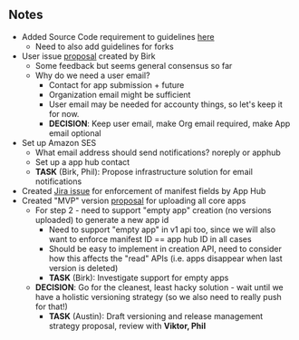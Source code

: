 ## Notes

- Added Source Code requirement to guidelines [here](https://github.com/dhis2/developer-portal/pull/13)
  - Need to also add guidelines for forks
- User issue [proposal](https://github.com/dhis2/notes/discussions/260) created by Birk
  - Some feedback but seems general consensus so far
  - Why do we need a user email?
    - Contact for app submission + future 
    - Organization email might be sufficient
    - User email may be needed for accounty things, so let's keep it for now.
    - **DECISION**: Keep user email, make Org email required, make App email optional
- Set up Amazon SES
  - What email address should send notifications?  noreply or apphub
  - Set up a app hub contact
  - **TASK** (Birk, Phil): Propose infrastructure solution for email notifications
- Created [Jira issue](https://jira.dhis2.org/browse/HUB-109) for enforcement of manifest fields by App Hub
- Created "MVP" version [proposal](https://github.com/dhis2/notes/discussions/268) for uploading all core apps
  - For step 2 - need to support "empty app" creation (no versions uploaded) to generate a new app id
    - Need to support "empty app" in v1 api too, since we will also want to enforce manifest ID == app hub ID in all cases
    - Should be easy to implement in creation API, need to consider how this affects the "read" APIs (i.e. apps disappear when last version is deleted)
    - **TASK** (Birk): Investigate support for empty apps
  - **DECISION**: Go for the cleanest, least hacky solution - wait until we have a holistic versioning strategy (so we also need to really push for that!)
    - **TASK** (Austin): Draft versioning and release management strategy proposal, review with **Viktor, Phil**

